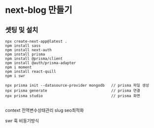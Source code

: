 # next-blog 만들기

## 셋팅 및 설치

```
npx create-next-app@latest .
npm install sass
npm install next-auth
npm install prisma
npm install @prisma/client
npm install @auth/prisma-adapter
npm i moment
npm install react-quill
npm i swr
```

```
npx prisma init --datasource-provider mongodb   // prisma 파일 생성
npx prisma generate                             // prisma 연결
npx prisma studio                               // prisma 화면
```

## 
context 전역변수상태관리
slug seo최적화

swr 훅 비동기방식